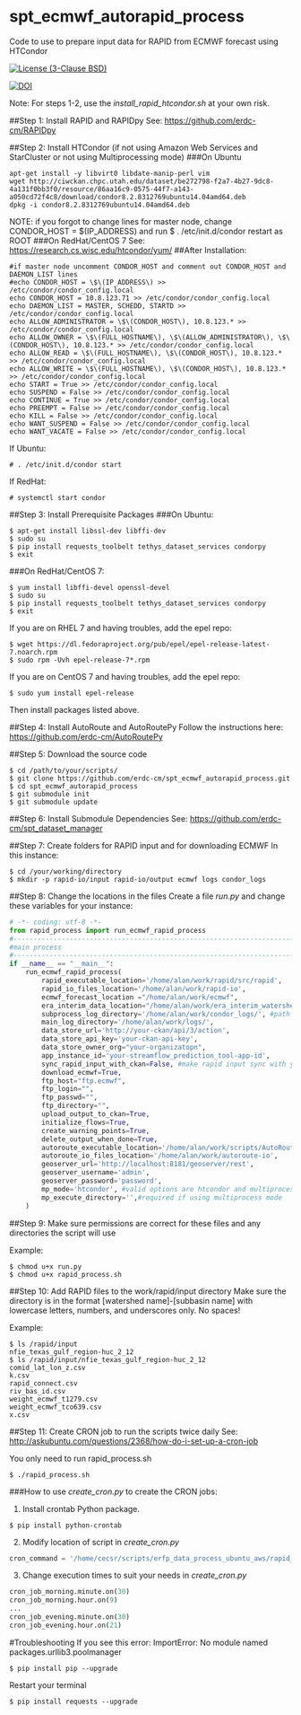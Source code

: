 # spt_ecmwf_autorapid_process
Code to use to prepare input data for RAPID from ECMWF forecast using HTCondor

[![License (3-Clause BSD)](https://img.shields.io/badge/license-BSD%203--Clause-yellow.svg)](https://github.com/erdc-cm/spt_ecmwf_autorapid_process/blob/master/LICENSE)

[![DOI](https://zenodo.org/badge/19918/erdc-cm/spt_ecmwf_autorapid_process.svg)](https://zenodo.org/badge/latestdoi/19918/erdc-cm/spt_ecmwf_autorapid_process)

Note: For steps 1-2, use the *install_rapid_htcondor.sh* at your own risk.

##Step 1: Install RAPID and RAPIDpy
See: https://github.com/erdc-cm/RAPIDpy

##Step 2: Install HTCondor (if not using Amazon Web Services and StarCluster or not using Multiprocessing mode)
###On Ubuntu
```
apt-get install -y libvirt0 libdate-manip-perl vim
wget http://ciwckan.chpc.utah.edu/dataset/be272798-f2a7-4b27-9dc8-4a131f0bb3f0/resource/86aa16c9-0575-44f7-a143-a050cd72f4c8/download/condor8.2.8312769ubuntu14.04amd64.deb
dpkg -i condor8.2.8312769ubuntu14.04amd64.deb
```
NOTE: if you forgot to change lines for master node, change CONDOR_HOST = $(IP_ADDRESS)
and run $ . /etc/init.d/condor restart as ROOT
###On RedHat/CentOS 7
See: https://research.cs.wisc.edu/htcondor/yum/
##After Installation:
```
#if master node uncomment CONDOR_HOST and comment out CONDOR_HOST and DAEMON_LIST lines
#echo CONDOR_HOST = \$\(IP_ADDRESS\) >> /etc/condor/condor_config.local
echo CONDOR_HOST = 10.8.123.71 >> /etc/condor/condor_config.local
echo DAEMON_LIST = MASTER, SCHEDD, STARTD >> /etc/condor/condor_config.local
echo ALLOW_ADMINISTRATOR = \$\(CONDOR_HOST\), 10.8.123.* >> /etc/condor/condor_config.local
echo ALLOW_OWNER = \$\(FULL_HOSTNAME\), \$\(ALLOW_ADMINISTRATOR\), \$\(CONDOR_HOST\), 10.8.123.* >> /etc/condor/condor_config.local
echo ALLOW_READ = \$\(FULL_HOSTNAME\), \$\(CONDOR_HOST\), 10.8.123.* >> /etc/condor/condor_config.local
echo ALLOW_WRITE = \$\(FULL_HOSTNAME\), \$\(CONDOR_HOST\), 10.8.123.* >> /etc/condor/condor_config.local
echo START = True >> /etc/condor/condor_config.local
echo SUSPEND = False >> /etc/condor/condor_config.local
echo CONTINUE = True >> /etc/condor/condor_config.local
echo PREEMPT = False >> /etc/condor/condor_config.local
echo KILL = False >> /etc/condor/condor_config.local
echo WANT_SUSPEND = False >> /etc/condor/condor_config.local
echo WANT_VACATE = False >> /etc/condor/condor_config.local
```
If Ubuntu:
```
# . /etc/init.d/condor start
```
If RedHat:
```
# systemctl start condor
```
##Step 3: Install Prerequisite Packages
###On Ubuntu:
```
$ apt-get install libssl-dev libffi-dev
$ sudo su
$ pip install requests_toolbelt tethys_dataset_services condorpy
$ exit
```
###On RedHat/CentOS 7:
```
$ yum install libffi-devel openssl-devel
$ sudo su
$ pip install requests_toolbelt tethys_dataset_services condorpy
$ exit
```
If you are on RHEL 7 and having troubles, add the epel repo:
```
$ wget https://dl.fedoraproject.org/pub/epel/epel-release-latest-7.noarch.rpm
$ sudo rpm -Uvh epel-release-7*.rpm
```
If you are on CentOS 7 and having troubles, add the epel repo:
```
$ sudo yum install epel-release
```
Then install packages listed above.

##Step 4: Install AutoRoute and AutoRoutePy
Follow the instructions here: https://github.com/erdc-cm/AutoRoutePy

##Step 5: Download the source code
```
$ cd /path/to/your/scripts/
$ git clone https://github.com/erdc-cm/spt_ecmwf_autorapid_process.git
$ cd spt_ecmwf_autorapid_process
$ git submodule init
$ git submodule update
```
##Step 6: Install Submodule Dependencies
See: https://github.com/erdc-cm/spt_dataset_manager

##Step 7: Create folders for RAPID input and for downloading ECMWF
In this instance:
```
$ cd /your/working/directory
$ mkdir -p rapid-io/input rapid-io/output ecmwf logs condor_logs
```
##Step 8: Change the locations in the files
Create a file *run.py* and change these variables for your instance:
```python
# -*- coding: utf-8 -*-
from rapid_process import run_ecmwf_rapid_process
#------------------------------------------------------------------------------
#main process
#------------------------------------------------------------------------------
if __name__ == "__main__":
    run_ecmwf_rapid_process(
        rapid_executable_location='/home/alan/work/rapid/src/rapid',
        rapid_io_files_location='/home/alan/work/rapid-io',
        ecmwf_forecast_location ="/home/alan/work/ecmwf",
        era_interim_data_location="/home/alan/work/era_interim_watershed",
        subprocess_log_directory='/home/alan/work/condor_logs/', #path to store HTCondor/multiprocess logs
        main_log_directory='/home/alan/work/logs/',
        data_store_url='http://your-ckan/api/3/action',
        data_store_api_key='your-ckan-api-key',
        data_store_owner_org="your-organizatopn",
        app_instance_id='your-streamflow_prediction_tool-app-id',
        sync_rapid_input_with_ckan=False, #make rapid input sync with your app
        download_ecmwf=True,
        ftp_host="ftp.ecmwf",
        ftp_login="",
        ftp_passwd="",
        ftp_directory="",
        upload_output_to_ckan=True,
        initialize_flows=True,
        create_warning_points=True,
        delete_output_when_done=True,
        autoroute_executable_location='/home/alan/work/scripts/AutoRouteGDAL/source_code/autoroute',
        autoroute_io_files_location='/home/alan/work/autoroute-io',
        geoserver_url='http://localhost:8181/geoserver/rest',
        geoserver_username='admin',
        geoserver_password='password',
        mp_mode='htcondor', #valid options are htcondor and multiprocess,
        mp_execute_directory='',#required if using multiprocess mode
    )


```

##Step 9: Make sure permissions are correct for these files and any directories the script will use

Example:
```
$ chmod u+x run.py
$ chmod u+x rapid_process.sh
```
##Step 10: Add RAPID files to the work/rapid/input directory
Make sure the directory is in the format [watershed name]-[subbasin name]
with lowercase letters, numbers, and underscores only. No spaces!


Example:
```
$ ls /rapid/input
nfie_texas_gulf_region-huc_2_12
$ ls /rapid/input/nfie_texas_gulf_region-huc_2_12
comid_lat_lon_z.csv
k.csv
rapid_connect.csv
riv_bas_id.csv
weight_ecmwf_t1279.csv
weight_ecmwf_tco639.csv
x.csv
```
##Step 11: Create CRON job to run the scripts twice daily
See: http://askubuntu.com/questions/2368/how-do-i-set-up-a-cron-job

You only need to run rapid_process.sh
```
$ ./rapid_process.sh
```
###How to use *create_cron.py* to create the CRON jobs:

1) Install crontab Python package.
```
$ pip install python-crontab
```
2) Modify location of script in *create_cron.py*
```python
cron_command = '/home/cecsr/scripts/erfp_data_process_ubuntu_aws/rapid_process.sh'
```
3) Change execution times to suit your needs in *create_cron.py*
```python
cron_job_morning.minute.on(30)
cron_job_morning.hour.on(9)
...
cron_job_evening.minute.on(30)
cron_job_evening.hour.on(21)
```

#Troubleshooting
If you see this error:
ImportError: No module named packages.urllib3.poolmanager
```
$ pip install pip --upgrade
```
Restart your terminal
```
$ pip install requests --upgrade
```
